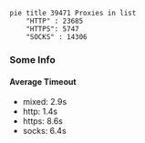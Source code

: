 
```mermaid
pie title 39471 Proxies in list
    "HTTP" : 23685
    "HTTPS": 5747
    "SOCKS" : 14306
```

### Some Info
#### Average Timeout

- mixed: 2.9s
- http: 1.4s
- https: 8.6s
- socks: 6.4s